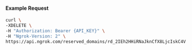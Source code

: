 
#### Example Request
```bash
curl \
-XDELETE \
-H "Authorization: Bearer {API_KEY}" \
-H "Ngrok-Version: 2" \
https://api.ngrok.com/reserved_domains/rd_2IEh2HHiRNaJknCfX8LjcIskC4V
